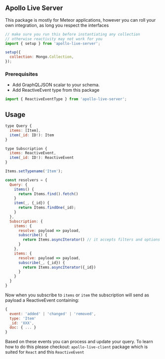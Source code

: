 ## Apollo Live Server

This package is mostly for Meteor applications, however you can roll your own integration, as long you respect the interfaces

```js
// make sure you run this before instantiating any collection
// otherwise reactivity may not work for you
import { setup } from 'apollo-live-server';

setup({
  collection: Mongo.Collection,
});
```

### Prerequisites

* Add GraphQLJSON scalar to your schema.
* Add ReactiveEvent type from this package

```js
import { ReactiveEventType } from 'apollo-live-server';
```

## Usage

```js
type Query {
  items: [Item],
  item(_id: ID!): Item
}

type Subscription {
  items: ReactiveEvent,
  item(_id: ID!): ReactiveEvent
}
```

```js
Items.setTypename('Item');

const resolvers = {
  Query: {
    items() {
      return Items.find().fetch()
    }
    item(_, {_id}) {
      return Items.findOne(_id);
    }
  },
  Subscription: {
    items: {
      resolve: payload => payload,
      subscribe() {
        return Items.asyncIterator() // it accepts filters and options as arguments
      }
    },
    items: {
      resolve: payload => payload,
      subscribe(_, {_id}) {
        return Items.asyncIterator({_id})
      }
    }
  }
}
```

Now when you subscribe to `items` or `item` the subscription will send as payload a ReactiveEvent containing:

```js
{
  event: 'added' | 'changed' | 'removed',
  type: 'Item'
  _id: 'XXX',
  doc: { ... }
}
```

Based on these events you can process and update your query. To learn how to do this please checkout: `apollo-live-client` package which is suited for `React` and this `ReactiveEvent`
